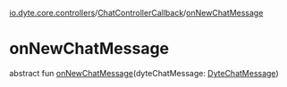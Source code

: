 [io.dyte.core.controllers](../index.md)/[ChatControllerCallback](index.md)/[onNewChatMessage](on-new-chat-message.md)

# onNewChatMessage


abstract fun [onNewChatMessage](on-new-chat-message.md)(dyteChatMessage: [DyteChatMessage](../../com.dyte.mobilecorekmm.models/-dyte-chat-message/index.md))
